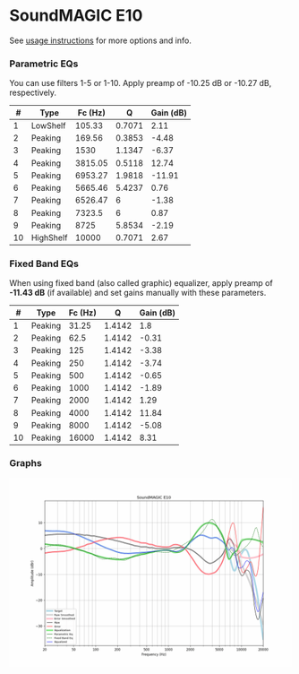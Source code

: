 # SoundMAGIC E10
See [usage instructions](https://github.com/jaakkopasanen/AutoEq#usage) for more options and info.

### Parametric EQs
You can use filters 1-5 or 1-10. Apply preamp of -10.25 dB or -10.27 dB, respectively.

|   # | Type      |   Fc (Hz) |      Q |   Gain (dB) |
|-----|-----------|-----------|--------|-------------|
|   1 | LowShelf  |    105.33 | 0.7071 |        2.11 |
|   2 | Peaking   |    169.56 | 0.3853 |       -4.48 |
|   3 | Peaking   |   1530    | 1.1347 |       -6.37 |
|   4 | Peaking   |   3815.05 | 0.5118 |       12.74 |
|   5 | Peaking   |   6953.27 | 1.9818 |      -11.91 |
|   6 | Peaking   |   5665.46 | 5.4237 |        0.76 |
|   7 | Peaking   |   6526.47 | 6      |       -1.38 |
|   8 | Peaking   |   7323.5  | 6      |        0.87 |
|   9 | Peaking   |   8725    | 5.8534 |       -2.19 |
|  10 | HighShelf |  10000    | 0.7071 |        2.67 |

### Fixed Band EQs
When using fixed band (also called graphic) equalizer, apply preamp of **-11.43 dB** (if available) and set gains manually with these parameters.

|   # | Type    |   Fc (Hz) |      Q |   Gain (dB) |
|-----|---------|-----------|--------|-------------|
|   1 | Peaking |     31.25 | 1.4142 |        1.8  |
|   2 | Peaking |     62.5  | 1.4142 |       -0.31 |
|   3 | Peaking |    125    | 1.4142 |       -3.38 |
|   4 | Peaking |    250    | 1.4142 |       -3.74 |
|   5 | Peaking |    500    | 1.4142 |       -0.65 |
|   6 | Peaking |   1000    | 1.4142 |       -1.89 |
|   7 | Peaking |   2000    | 1.4142 |        1.29 |
|   8 | Peaking |   4000    | 1.4142 |       11.84 |
|   9 | Peaking |   8000    | 1.4142 |       -5.08 |
|  10 | Peaking |  16000    | 1.4142 |        8.31 |

### Graphs
![](./SoundMAGIC%20E10.png)
